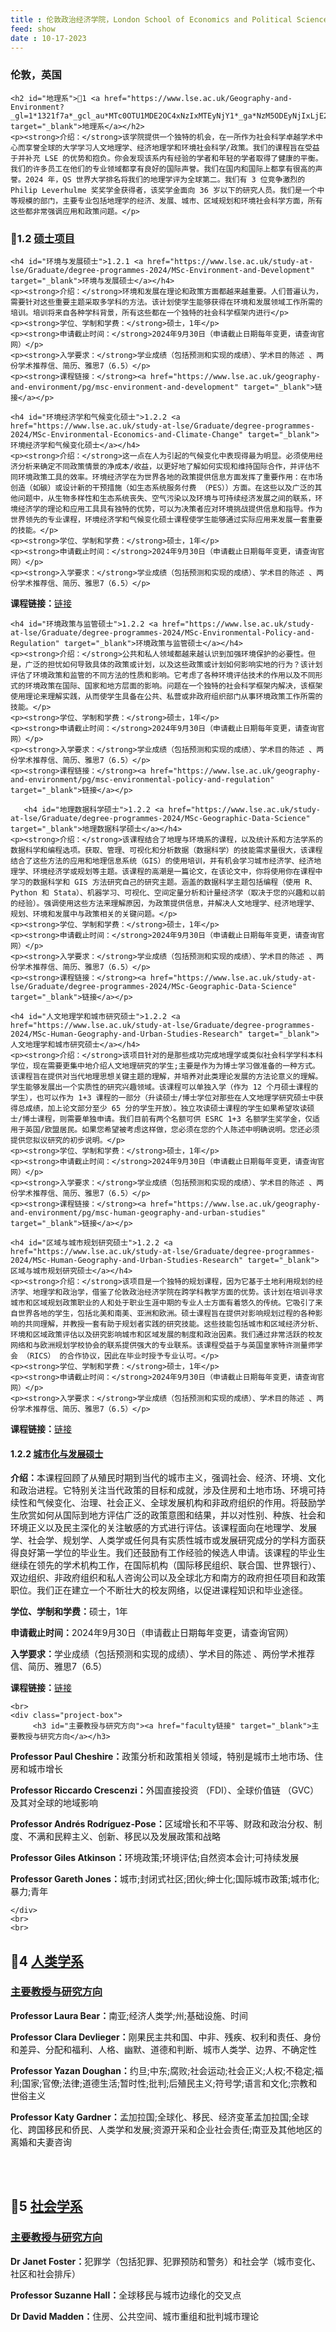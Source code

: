 ```yaml
---
title : 伦敦政治经济学院，London School of Economics and Political Science
feed: show
date : 10-17-2023
---
```


<html lang="zh">
<head>
    <meta charset="UTF-8">
    <title> 伦敦政治经济学院，London School of Economics and Political Science</title>
    <link rel="stylesheet" href="/assets/css/CSS.css">
</head>
<body>
    <h3>伦敦，英国</h3>

    <h2 id="地理系">🏫1 <a href="https://www.lse.ac.uk/Geography-and-Environment?_gl=1*1321f7a*_gcl_au*MTc0OTU1MDE2OC4xNzIxMTEyNjY1*_ga*NzM5ODEyNjIxLjE2OTg4NDA3NDI.*_ga_LWTEVFESYX*MTcyMTExMjY2NS44LjEuMTcyMTExMjcyNy42MC4wLjA" target="_blank">地理系</a></h2>
    <p><strong>介绍：</strong>该学院提供一个独特的机会，在一所作为社会科学卓越学术中心而享誉全球的大学学习人文地理学、经济地理学和环境社会科学/政策。我们的课程旨在受益于并补充 LSE 的优势和抱负。你会发现该系内有经验的学者和年轻的学者取得了健康的平衡。我们的许多员工在他们的专业领域都享有良好的国际声誉。我们在国内和国际上都享有很高的声誉。2024 年，QS 世界大学排名将我们的地理学评为全球第二。我们有 3 位竞争激烈的 Philip Leverhulme 奖奖学金获得者，该奖学金面向 36 岁以下的研究人员。我们是一个中等规模的部门，主要专业包括地理学的经济、发展、城市、区域规划和环境社会科学方面，所有这些都非常强调应用和政策问题。</p>

<h3 id="硕士项目">📖1.2 <a href="https://www.lse.ac.uk/geography-and-environment/phd" target="_blank">硕士项目</a></h3>

    <h4 id="环境与发展硕士">1.2.1 <a href="https://www.lse.ac.uk/study-at-lse/Graduate/degree-programmes-2024/MSc-Environment-and-Development" target="_blank">环境与发展硕士</a></h4>
    <p><strong>介绍：</strong>环境和发展在理论和政策方面都越来越重要。人们普遍认为，需要针对这些重要主题采取多学科的方法。该计划使学生能够获得在环境和发展领域工作所需的培训。培训将来自各种学科背景，所有这些都在一个独特的社会科学框架内进行</p>
    <p><strong>学位、学制和学费：</strong>硕士，1年</p>
    <p><strong>申请截止时间：</strong>2024年9月30日（申请截止日期每年变更，请查询官网）</p>
    <p><strong>入学要求：</strong>学业成绩（包括预测和实现的成绩）、学术目的陈述 、两份学术推荐信、简历、雅思7（6.5）</p>
    <p><strong>课程链接：</strong><a href="https://www.lse.ac.uk/geography-and-environment/pg/msc-environment-and-development" target="_blank">链接</a></p>

    <h4 id="环境经济学和气候变化硕士">1.2.2 <a href="https://www.lse.ac.uk/study-at-lse/Graduate/degree-programmes-2024/MSc-Environmental-Economics-and-Climate-Change" target="_blank">环境经济学和气候变化硕士</a></h4>
    <p><strong>介绍：</strong>这一点在人为引起的气候变化中表现得最为明显。必须使用经济分析来确定不同政策情景的净成本/收益，以更好地了解如何实现和维持国际合作，并评估不同环境政策工具的效率。环境经济学在为世界各地的政策提供信息方面发挥了重要作用：在市场创造（如碳）或设计新的干预措施（如生态系统服务付费 （PES））方面。在这些以及广泛的其他问题中，从生物多样性和生态系统丧失、空气污染以及环境与可持续经济发展之间的联系，环境经济学的理论和应用工具具有独特的优势，可以为决策者应对环境挑战提供信息和指导。作为世界领先的专业课程，环境经济学和气候变化硕士课程使学生能够通过实际应用来发展一套重要的技能。</p>
    <p><strong>学位、学制和学费：</strong>硕士，1年</p>
    <p><strong>申请截止时间：</strong>2024年9月30日（申请截止日期每年变更，请查询官网）</p>
    <p><strong>入学要求：</strong>学业成绩（包括预测和实现的成绩）、学术目的陈述 、两份学术推荐信、简历、雅思7（6.5）</p>
<p><strong>课程链接：</strong><a href="https://www.lse.ac.uk/geography-and-environment/pg/msc-environmental-economics-and-climate-change" target="_blank">链接</a></p>

    <h4 id="环境政策与监管硕士">1.2.2 <a href="https://www.lse.ac.uk/study-at-lse/Graduate/degree-programmes-2024/MSc-Environmental-Policy-and-Regulation" target="_blank">环境政策与监管硕士</a></h4>
    <p><strong>介绍：</strong>公共和私人领域都越来越认识到加强环境保护的必要性。但是，广泛的担忧如何导致具体的政策或计划，以及这些政策或计划如何影响实地的行为？该计划评估了环境政策和监管的不同方法的性质和影响。它考虑了各种环境评估技术的作用以及不同形式的环境政策在国际、国家和地方层面的影响。问题在一个独特的社会科学框架内解决，该框架使用理论来理解实践，从而使学生具备在公共、私营或非政府组织部门从事环境政策工作所需的技能。</p>
    <p><strong>学位、学制和学费：</strong>硕士，1年</p>
    <p><strong>申请截止时间：</strong>2024年9月30日（申请截止日期每年变更，请查询官网）</p>
    <p><strong>入学要求：</strong>学业成绩（包括预测和实现的成绩）、学术目的陈述 、两份学术推荐信、简历、雅思7（6.5）</p>
    <p><strong>课程链接：</strong><a href="https://www.lse.ac.uk/geography-and-environment/pg/msc-environmental-policy-and-regulation" target="_blank">链接</a></p>

       <h4 id="地理数据科学硕士">1.2.2 <a href="https://www.lse.ac.uk/study-at-lse/Graduate/degree-programmes-2024/MSc-Geographic-Data-Science" target="_blank">地理数据科学硕士</a></h4>
    <p><strong>介绍：</strong>该课程结合了地理与环境系的课程，以及统计系和方法学系的数据科学和编程选项。获取、管理、可视化和分析数据（数据科学）的技能需求量很大，该课程结合了这些方法的应用和地理信息系统（GIS）的使用培训，并有机会学习城市经济学、经济地理学、环境经济学或规划等主题。该课程的高潮是一篇论文，在该论文中，你将使用你在课程中学习的数据科学和 GIS 方法研究自己的研究主题。涵盖的数据科学主题包括编程（使用 R、Python 和 Stata）、机器学习、可视化、空间定量分析和计量经济学（取决于您的兴趣和以前的经验）。强调使用这些方法来理解原因，为政策提供信息，并解决人文地理学、经济地理学、规划、环境和发展中与政策相关的关键问题。</p>
    <p><strong>学位、学制和学费：</strong>硕士，1年</p>
    <p><strong>申请截止时间：</strong>2024年9月30日（申请截止日期每年变更，请查询官网）</p>
    <p><strong>入学要求：</strong>学业成绩（包括预测和实现的成绩）、学术目的陈述 、两份学术推荐信、简历、雅思7（6.5）</p>
    <p><strong>课程链接：</strong><a href="https://www.lse.ac.uk/study-at-lse/Graduate/degree-programmes-2024/MSc-Geographic-Data-Science" target="_blank">链接</a></p>

    <h4 id="人文地理学和城市研究硕士">1.2.2 <a href="https://www.lse.ac.uk/study-at-lse/Graduate/degree-programmes-2024/MSc-Human-Geography-and-Urban-Studies-Research" target="_blank">人文地理学和城市研究硕士</a></h4>
    <p><strong>介绍：</strong>该项目针对的是那些成功完成地理学或类似社会科学学科本科学位，现在需要更集中地介绍人文地理研究的学生;主要是作为为博士学习做准备的一种方式。该课程旨在提供对当代地理思想关键主题的理解，并培养对此类理论发展的方法论意义的理解。学生能够发展出一个实质性的研究兴趣领域。该课程可以单独入学（作为 12 个月硕士课程的学生），也可以作为 1+3 课程的一部分（升读硕士/博士学位对那些在人文地理学研究硕士中获得总成绩，加上论文部分至少 65 分的学生开放）。独立攻读硕士课程的学生如果希望攻读硕士/博士课程，则需要单独申请。我们目前有两个名额可供 ESRC 1+3 名额学生奖学金，仅适用于英国/欧盟居民。如果您希望被考虑这样做，您必须在您的个人陈述中明确说明。您还必须提供您拟议研究的初步说明。</p>
    <p><strong>学位、学制和学费：</strong>硕士，1年</p>
    <p><strong>申请截止时间：</strong>2024年9月30日（申请截止日期每年变更，请查询官网）</p>
    <p><strong>入学要求：</strong>学业成绩（包括预测和实现的成绩）、学术目的陈述 、两份学术推荐信、简历、雅思7（6.5）</p>
    <p><strong>课程链接：</strong><a href="https://www.lse.ac.uk/geography-and-environment/pg/msc-human-geography-and-urban-studies" target="_blank">链接</a></p>

    <h4 id="区域与城市规划研究硕士">1.2.2 <a href="https://www.lse.ac.uk/study-at-lse/Graduate/degree-programmes-2024/MSc-Human-Geography-and-Urban-Studies-Research" target="_blank">区域与城市规划研究硕士</a></h4>
    <p><strong>介绍：</strong>该项目是一个独特的规划课程，因为它基于土地利用规划的经济学、地理学和政治学，借鉴了伦敦政治经济学院在跨学科教学方面的优势。该计划在培训寻求城市和区域规划政策职业的人和处于职业生涯中期的专业人士方面有着悠久的传统。它吸引了来自世界各地的学生，包括北美和南美、亚洲和欧洲。硕士课程旨在提供对影响规划过程的各种影响的共同理解，并教授一套有助于规划者实践的研究技能。这些技能包括城市和区域经济分析、环境和区域政策评估以及研究影响城市和区域发展的制度和政治因素。我们通过非常活跃的校友网络和与欧洲规划学校协会的联系提供强大的专业联系。该课程受益于与英国皇家特许测量师学会 （RICS） 的合作协议，因此在毕业时授予专业认可。</p>
    <p><strong>学位、学制和学费：</strong>硕士，1年</p>
    <p><strong>申请截止时间：</strong>2024年9月30日（申请截止日期每年变更，请查询官网）</p>
    <p><strong>入学要求：</strong>学业成绩（包括预测和实现的成绩）、学术目的陈述 、两份学术推荐信、简历、雅思7（6.5）</p>
<p><strong>课程链接：</strong><a href="https://www.lse.ac.uk/geography-and-environment/pg/msc-regional-and-urban-planning-studies" target="_blank">链接</a></p>
  
  <h4 id="城市化与发展硕士">1.2.2 <a href="https://www.lse.ac.uk/study-at-lse/Graduate/degree-programmes-2024/MSc-Urbanisation-and-Development" target="_blank">城市化与发展硕士</a></h4>
    <p><strong>介绍：</strong>本课程回顾了从殖民时期到当代的城市主义，强调社会、经济、环境、文化和政治进程。它特别关注当代政策的目标和成就，涉及住房和土地市场、环境可持续性和气候变化、治理、社会正义、全球发展机构和非政府组织的作用。将鼓励学生欣赏如何从国际到地方评估广泛的政策意图和结果，并以对性别、种族、社会和环境正义以及民主深化的关注敏感的方式进行评估。该课程面向在地理学、发展学、社会学、规划学、人类学或任何具有实质性城市或发展研究成分的学科方面获得良好第一学位的毕业生。我们还鼓励有工作经验的候选人申请。该课程的毕业生继续在领先的学术机构工作，在国际机构（国际移民组织、联合国、世界银行）、双边组织、非政府组织和私人咨询公司以及全球北方和南方的政府担任项目和政策职位。我们正在建立一个不断壮大的校友网络，以促进课程知识和毕业途径。</p>
    <p><strong>学位、学制和学费：</strong>硕士，1年</p>
    <p><strong>申请截止时间：</strong>2024年9月30日（申请截止日期每年变更，请查询官网）</p>
    <p><strong>入学要求：</strong>学业成绩（包括预测和实现的成绩）、学术目的陈述 、两份学术推荐信、简历、雅思7（6.5）</p>
    <p><strong>课程链接：</strong><a href="https://www.lse.ac.uk/geography-and-environment/pg/msc-urbanisation-and-development" target="_blank">链接</a></p>

    <br>
    <div class="project-box">
         <h3 id="主要教授与研究方向"><a href="faculty链接" target="_blank">主要教授与研究方向</a></h3>
<p><strong>Professor Paul Cheshire：</strong>政策分析和政策相关领域，特别是城市土地市场、住房和城市增长</p>
        <p><strong>Professor Riccardo Crescenzi：</strong>外国直接投资 （FDI）、全球价值链 （GVC） 及其对全球的地域影响</p>
        <p><strong>Professor Andrés Rodríguez-Pose：</strong>区域增长和不平等、财政和政治分权、制度、不满和民粹主义、创新、移民以及发展政策和战略</p>
        <p><strong>Professor Giles Atkinson：</strong>环境政策;环境评估;自然资本会计;可持续发展</p>
        <p><strong>Professor Gareth Jones：</strong>城市;封闭式社区;团伙;绅士化;国际城市政策;城市化;暴力;青年</p>

    </div>
    <br>
    <br>

<h2 id="人类学系">🏫4 <a href="https://www.lse.ac.uk/anthropology?_gl=1*337b3k*_gcl_au*MTc0OTU1MDE2OC4xNzIxMTEyNjY1*_ga*NzM5ODEyNjIxLjE2OTg4NDA3NDI.*_ga_LWTEVFESYX*MTcyMTExMjY2NS44LjEuMTcyMTExMzI2NC40OC4wLjA" target="_blank">人类学系</a></h2>

<div class="project-box">
         <h3 id="主要教授与研究方向"><a href="https://www.lse.ac.uk/anthropology?_gl=1*337b3k*_gcl_au*MTc0OTU1MDE2OC4xNzIxMTEyNjY1*_ga*NzM5ODEyNjIxLjE2OTg4NDA3NDI.*_ga_LWTEVFESYX*MTcyMTExMjY2NS44LjEuMTcyMTExMzI2NC40OC4wLjA" target="_blank">主要教授与研究方向</a></h3>
<p><strong>Professor Laura Bear：</strong>南亚;经济人类学;州;基础设施、时间</p>
        <p><strong>Professor Clara Devlieger：</strong>刚果民主共和国、中非、残疾、权利和责任、身份和差异、分配和福利、人格、幽默、道德和判断、城市人类学、边界、不确定性</p>
        <p><strong>Professor Yazan Doughan：</strong>约旦;中东;腐败;社会运动;社会正义;人权;不稳定;福利;国家;官僚;法律;道德生活;暂时性;批判;后殖民主义;符号学;语言和文化;宗教和世俗主义</p>
        <p><strong>Professor Katy Gardner：</strong>孟加拉国;全球化、移民、经济变革孟加拉国;全球化、跨国移民和侨民、人类学和发展;资源开采和企业社会责任;南亚及其他地区的离婚和夫妻咨询</p>
 </div>
<br>
<br>

<h2 id="社会学系">🏫5 <a href="Bangladesh; globalisation, migration, economic changeBangladesh; globalisation, transnational migration and diaspora, anthropology and development; resource extraction and corporate social responsibility; divorce and couples counselling in South Asia and beyond" target="_blank">社会学系</a></h2>

<div class="project-box">
         <h3 id="主要教授与研究方向"><a href="Bangladesh; globalisation, migration, economic changeBangladesh; globalisation, transnational migration and diaspora, anthropology and development; resource extraction and corporate social responsibility; divorce and couples counselling in South Asia and beyond" target="_blank">主要教授与研究方向</a></h3>
<p><strong>Dr Janet Foster：</strong>犯罪学（包括犯罪、犯罪预防和警务）和社会学（城市变化、社区和社会排斥）</p>
        <p><strong>Professor Suzanne Hall：</strong>全球移民与城市边缘化的交叉点</p>
        <p><strong>Dr David Madden：</strong>住房、公共空间、城市重组和批判城市理论</p>
</div>

</body>
</html>

